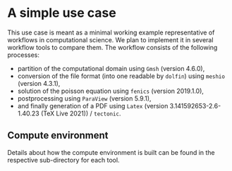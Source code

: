 A simple use case
=================
This use case is meant as a minimal working example representative of workflows in computational science.
We plan to implement it in several workflow tools to compare them.
The workflow consists of the following processes:
* partition of the computational domain using `Gmsh` (version 4.6.0),
* conversion of the file format (into one readable by `dolfin`) using `meshio` (version 4.3.1),
* solution of the poisson equation using `fenics` (version 2019.1.0),
* postprocessing using `ParaView` (version 5.9.1),
* and finally generation of a PDF using `Latex` (version 3.141592653-2.6-1.40.23 (TeX Live 2021)) / `tectonic`.

Compute environment
-------------------
Details about how the compute environment is built can be found in the respective sub-directory for each tool.
